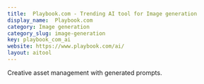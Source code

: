 ```yaml
---
title:  Playbook.com - Trending AI tool for Image generation
display_name:  Playbook.com
category: Image generation
category_slug: image-generation
key: playbook_com_ai
website: https://www.playbook.com/ai/
layout: aitool
---
```


Creative asset management with generated prompts.
